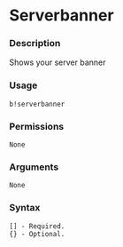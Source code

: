 # Serverbanner

### **Description**

Shows your server banner

### Usage

```
b!serverbanner
```

### Permissions

```
None
```

### Arguments

```
None
```

### Syntax

```
[] - Required.
{} - Optional.
```
